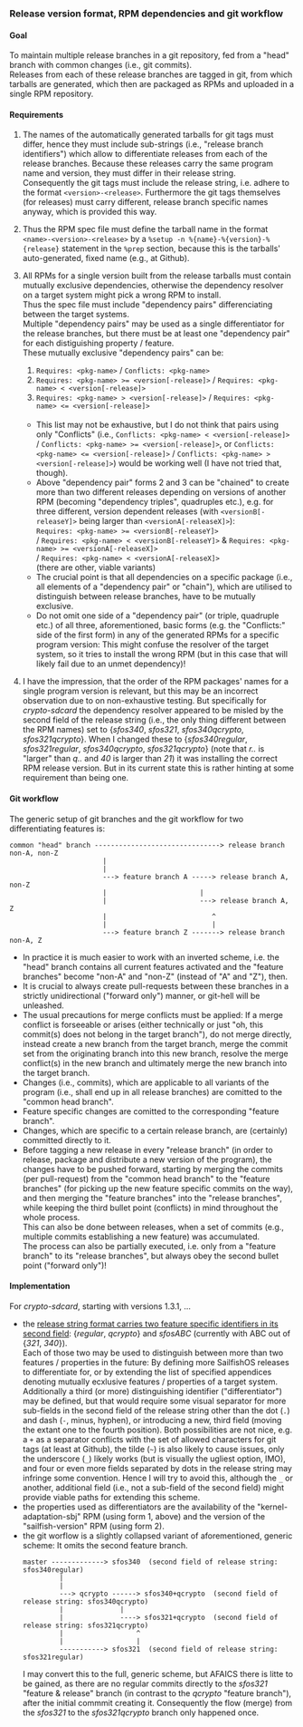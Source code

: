 ### Release version format, RPM dependencies and git workflow

#### Goal
To maintain multiple release branches in a git repository, fed from a "head" branch with common changes (i.e., git commits).<br />
Releases from each of these release branches are tagged in git, from which tarballs are generated, which then are packaged as RPMs and uploaded in a single RPM repository.

#### Requirements
1. The names of the automatically generated tarballs for git tags must differ, hence they must include sub-strings (i.e., "release branch identifiers") which allow to differentiate releases from each of the release branches.  Because these releases carry the same program name and version, they must differ in their release string.<br />
   Consequently the git tags must include the release string, i.e. adhere to the format `<version>-<release>`.  Furthermore the git tags themselves (for releases) must carry different, release branch specific names anyway, which is provided this way. 
2. Thus the RPM spec file must define the tarball name in the format `<name>-<version>-<release>` by a `%setup -n %{name}-%{version}-%{release}` statement in the `%prep` section, because this is the tarballs' auto-generated, fixed name (e.g., at Github). 
3. All RPMs for a single version built from the release tarballs must contain mutually exclusive dependencies, otherwise the dependency resolver on a target system might pick a wrong RPM to install.<br />
   Thus the spec file must include "dependency pairs" differenciating between the target systems.<br />
   Multiple "dependency pairs" may be used as a single differentiator for the release branches, but there  must be at least one "dependency pair" for each distiguishing property / feature.<br />
   These mutually exclusive "dependency pairs" can be:
   1. `Requires: <pkg-name>`  /  `Conflicts: <pkg-name>`
   2. `Requires: <pkg-name> >= <version[-release]>`  /  `Requires: <pkg-name> < <version[-release]>`
   3. `Requires: <pkg-name> > <version[-release]>`  /  `Requires: <pkg-name> <= <version[-release]>`
   <br />
   
   * This list may not be exhaustive, but I do not think that pairs using only "Conflicts" (i.e., `Conflicts: <pkg-name> < <version[-release]>` / `Conflicts: <pkg-name> >= <version[-release]>`, or `Conflicts: <pkg-name> <= <version[-release]>` / `Conflicts: <pkg-name> > <version[-release]>`) would be working well (I have not tried that, though).
   * Above "dependency pair" forms 2 and 3 can be "chained" to create more than two different releases depending on versions of another RPM (becoming "dependency triples", quadruples etc.), e.g. for three different, version dependent releases (with `<versionB[-releaseY]>` being larger than `<versionA[-releaseX]>`):<br />
     `Requires: <pkg-name> >= <versionB[-releaseY]>`<br />
     / `Requires: <pkg-name> < <versionB[-releaseY]>` & `Requires: <pkg-name> >= <versionA[-releaseX]>`<br />
     / `Requires: <pkg-name> < <versionA[-releaseX]>`<br />
     (there are other, viable variants)
   * The crucial point is that all dependencies on a specific package (i.e., all elements of a "dependency pair" or "chain"), which are utilised to distinguish between release branches, have to be mutually exclusive.
   * Do not omit one side of a "dependency pair" (or triple, quadruple etc.) of all three, aforementioned, basic forms (e.g. the "Conflicts:" side of the first form) in any of the generated RPMs for a specific program version: This might confuse the resolver of the target system, so it tries to install the wrong RPM (but in this case that will likely fail due to an unmet dependency)!
4. I have the impression, that the order of the RPM packages' names for a single program version is relevant, but this may be an incorrect observation due to on non-exhaustive testing.  But specifically for *crypto-sdcard* the dependency resolver appeared to be misled by the second field of the release string (i.e., the only thing different between the RPM names) set to {*sfos340*, *sfos321*, *sfos340qcrypto*, *sfos321qcrypto*}.  When I changed these to {*sfos340regular*, *sfos321regular*, *sfos340qcrypto*, *sfos321qcrypto*} (note that *r..* is "larger" than *q..* and *40* is larger than *21*) it was installing the correct RPM release version.  But in its current state this is rather hinting at some requirement than being one.

#### Git workflow
The generic setup of git branches and the git workflow for two differentiating features is:
```
common "head" branch -------------------------------> release branch non-A, non-Z
                       |
                       |
                       ---> feature branch A -----> release branch A, non-Z
                       |                       |
                       |                       ---> release branch A, Z
                       |                          ^
                       |                          |
                       ---> feature branch Z -------> release branch non-A, Z
```
* In practice it is much easier to work with an inverted scheme, i.e. the "head" branch contains all current features activated and the "feature branches" become "non-A" and "non-Z" (instead of "A" and "Z"), then.
* It is crucial to always create pull-requests between these branches in a strictly unidirectional ("forward only") manner, or git-hell will be unleashed.
* The usual precautions for merge conflicts must be applied: If a merge conflict is forseeable or arises (either technically or just "oh, this commit(s) does not belong in the target branch"), do not merge directly, instead create a new branch from the target branch, merge the commit set from the originating branch into this new branch, resolve the merge conflict(s) in the new branch and ultimately merge the new branch into the target branch.
* Changes (i.e., commits), which are applicable to all variants of the program (i.e., shall end up in all release branches) are comitted to the "common head branch".
* Feature specific changes are comitted to the corresponding "feature branch".
* Changes, which are specific to a certain release branch, are (certainly) committed directly to it.
* Before tagging a new release in every "release branch" (in order to release, package and distribute a new version of the program), the changes have to be pushed forward, starting by merging the commits (per pull-request) from the "common head branch" to the "feature branches" (for picking up the new feature specific commits on the way), and then merging the "feature branches" into the "release branches", while keeping the third bullet point (conflicts) in mind throughout the whole process.<br />
  This can also be done between releases, when a set of commits (e.g., multiple commits establishing a new feature) was accumulated.<br />
  The process can also be partially executed, i.e. only from a "feature branch" to its "release branches", but always obey the second bullet point ("forward only")!

#### Implementation
For *crypto-sdcard*, starting with versions 1.3.1, ...
* the [release string format carries two feature specific identifiers in its second field](https://github.com/Olf0/crypto-sdcard/blob/master/rpm/crypto-sdcard.spec#L7): {*regular*, *qcrypto*} and *sfosABC* (currently with ABC out of {*321*, *340*}).<br />
  Each of those two may be used to distinguish between more than two features / properties in the future: By defining more SailfishOS releases to differentiate for, or by extending the list of specified appendices denoting mutually ecxlusive features / properties of a target system.<br />
  Additionally a third (or more) distinguishing identifier ("differentiator") may be defined, but that would require some visual separator for more sub-fields in the second field of the release string other than the dot (`.`) and dash (`-`, minus, hyphen), or introducing a new, third field (moving the extant one to the fourth position).  Both possibilities are not nice, e.g. a `+` as a separator conflicts with the set of allowed characters for git tags (at least at Github), the tilde (`~`) is also likely to cause issues, only the underscore (`_`) likely works (but is visually the ugliest option, IMO), and four or even more fields separated by dots in the release string may infringe some convention.  Hence I will try to avoid this, although the `_` or another, additional field (i.e., not a sub-field of the second field) might provide viable paths for extending this scheme.
* the properties used as differentiators are the availability of the "kernel-adaptation-sbj" RPM (using form 1, above) and the version of the "sailfish-version" RPM (using form 2).
* the git worflow is a slightly collapsed variant of aforementioned, generic scheme: It omits the second feature branch.
  ```
  master -------------> sfos340  (second field of release string: sfos340regular)
           |
           |
           ---> qcrypto ------> sfos340+qcrypto  (second field of release string: sfos340qcrypto)
           |              |
           |              ----> sfos321+qcrypto  (second field of release string: sfos321qcrypto)
           |                  ^
           |                  |
           -----------> sfos321  (second field of release string: sfos321regular)
  ```
  I may convert this to the full, generic scheme, but AFAICS there is litte to be gained, as there are no regular commits directly to the *sfos321* "feature & release" branch (in contrast to the *qcrypto* "feature branch"), after the initial commmit creating it.  Consequently the flow (merge) from the *sfos321* to the *sfos321qcrypto* branch only happened once.
